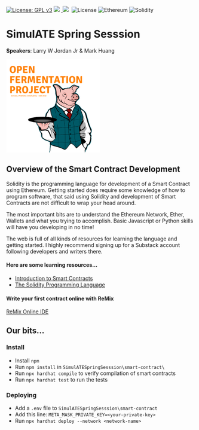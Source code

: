 [![License: GPL v3](https://img.shields.io/badge/License-GPLv3-blue.svg)](https://www.gnu.org/licenses/gpl-3.0)&nbsp;<a href="https://www.open-fermentation-project.org/"><img src="https://img.shields.io/badge/OFS v1-Open%20Fermentation%20Project%20v1-yellowgreen"></a>&nbsp;<a href="https://apps.azureiotcentral.com/">
<img src="https://img.shields.io/badge/Azure IoT Central-Open%20Fermentation%20Project%20v1-blue"></a>&nbsp;<a href="https://www.saluminator.com/"></a>&nbsp;![License](https://img.shields.io/badge/Microsoft%20Public%20License-MS--PL-orange)&nbsp;![Ethereum](https://img.shields.io/badge/ethereum-V2-green)&nbsp;![Solidity](https://img.shields.io/badge/solidity-0.8.*-green)


# SimulATE Spring Sesssion
**Speakers**: Larry W Jordan Jr & Mark Huang

<img src="../assets/open-fermentation-project-logo-v2-750.png" width="250"/>

## Overview of the Smart Contract Development
Solidity is the programming language for development of a Smart Contract using Ethereum. Getting started does require some knowledge of how to program software, that said using Solidity and development of Smart Contracts are not difficult to wrap your head around. 

The most important bits are to understand the Ethereum Network, Ether, Wallets and what you trying to accomplish. Basic Javascript or Python skills will have you developing in no time!

The web is full of all kinds of resources for learning the language and getting started. I highly recommend signing up for a Substack account following developers and writers there.

#### Here are some learning resources...

* [Introduction to Smart Contracts](https://docs.soliditylang.org/en/v0.8.13/introduction-to-smart-contracts.html)
* [The Solidity Programming Language](https://soliditylang.org/)

#### Write your first contract online with ReMix

[ReMix Online IDE](https://remix.ethereum.org/)

## Our bits...

### Install

- Install `npm`
- Run `npm install` in `SimulATESpringSesssion\smart-contract\`
- Run `npx hardhat compile` to verify compilation of smart contracts
- Run `npx hardhat test` to run the tests

### Deploying

- Add a `.env` file to `SimulATESpringSesssion\smart-contract`
- Add this line: `META_MASK_PRIVATE_KEY=<your-private-key>`
- Run `npx hardhat deploy --network <network-name>`